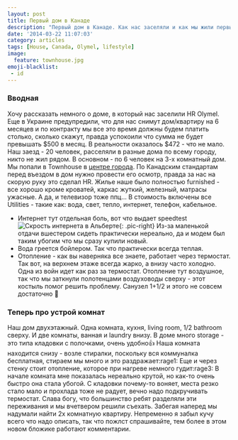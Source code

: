 ```yaml
---
layout: post
title: Первый дом в Канаде
description: "Первый дом в Канаде. Как нас заселяли и как мы жили первые 5 месяцев."
date: '2014-03-22 11:07:03'
category: articles
tags: [House, Canada, Olymel, lifestyle]
image:
  feature: townhouse.jpg
emoji-blacklist:
 - id
---
```


### Вводная

Хочу рассказать немного о доме, в который нас заселили HR Olymel. Еще в Украине предупредили, что для нас снимут дом/квартиру на 6 месяцев и по контракту мы все это время должны будем платить столько, сколько скажут, правда успокоили что сумма не будет превышать $500 в месяц. В реальности оказалось $472  - что не мало.
Наш заезд - 20 человек, расселяли в разные дома по всему городу, никто не жил рядом. В основном - по 6 человек на 3-х комнатный дом. Мы попали в Townhouse в [центре города](https://goo.gl/maps/R6VtJ). По Канадским стандартам перед въездом в дом нужно провести его осмотр, правда за нас на скорую руку это сделал HR. Жилье наше было полностью furnished - все хорошо кроме кроватей, каркас жуткий, железный, матрасы ужасные. А да, и телевизор тоже ппц… В стоимость включены все Utilities - такие как: вода, свет, тепло, интернет, телефон, кабельное. 

- Интернет тут отдельная боль, вот что выдает speedtest![Скрость интернета в Альберте](http://www.speedtest.net/result/3388559802.png){: .pic-right} Из-за маленькой отдачи вшестером сидеть практически нереально, да и модем был таким убогим что мы сразу купили новый.
- Вода греется бойлером. Так что практически всегда теплая.
- Отопление - как вы наверняка все знаете, работает через термостат. Так вот, на верхнем этаже всегда жарко, а внизу часто холодно. Одна из войн идет как раз за термостат. Отопление тут воздушное, так что мы заткнули полотенцами воздуховоды сверху  - этот костыль помог решить проблему.
Санузел 1+1/2 и этого не совсем достаточно :grimacing:

### Теперь про устрой комнат

Наш дом двухэтажный. Одна комната, кухня, living room, 1/2 bathroom сверху. И две комнаты, ванная и laundry внизу. В доме много storage - это типа кладовки с полочками, очень удобно:+1: Наша комната находится снизу - возле стиралки, поскольку вся коммуналка бесплатная, стираем мы много и это раздражает:rage1: Еще и через стенку стоит отопление, которое при нагреве немного гудит:rage3:
В начале комната мне показалась нереально крутой, но как-то очень быстро она стала убогой. С кладовки почему-то воняет, места резко стало мало и прохлада тоже не радует, вечно надо подкручивать термостат.
Слава богу, что большинство ребят разделяли эти переживания и мы вчетвером решили съехать.  Забегая наперед мы надумали найти 2х комнатную квартиру. 
Непременно я забыл кучу всего что надо описать, так что пожлст спрашивайте, тем более в этом новом бложике работают комментарии.
